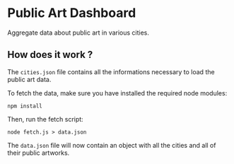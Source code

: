 # Public Art Dashboard

Aggregate data about public art in various cities.

## How does it work ?

The `cities.json` file contains all the informations necessary to load the public art data.

To fetch the data, make sure you have installed the required node modules:

```
npm install
```

Then, run the fetch script:

```
node fetch.js > data.json
```

The `data.json` file will now contain an object with all the cities and all of their public artworks.